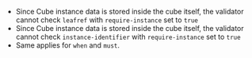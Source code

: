 - Since Cube instance data is stored inside the cube itself, the validator cannot check `leafref` with `require-instance` set to `true`
- Since Cube instance data is stored inside the cube itself, the validator cannot check `instance-identifier` with `require-instance` set to `true`
- Same applies for `when` and `must`.